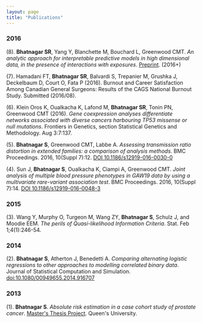 ```yaml
---
layout: page
title: "Publications"
---
```


### 2016

(8). **Bhatnagar SR**, Yang Y, Blanchette M, Bouchard L, Greenwood CMT. _An analytic approach for interpretable predictive models in high dimensional data, in the presence of interactions with exposures_. <a href="/slides/manuscript1_SB_v3.pdf">Preprint</a>. (2016+)


(7). Hamadani FT, **Bhatnagar SR**, Balvardi S, Trepanier M, Grushka J, Deckelbaum D, Court O, Fata P
(2016). Burnout and Career Satisfaction Among Canadian General Surgeons: Results of the CAGS
National Burnout Study. Submitted (2016/08).


(6). Klein Oros K, Oualkacha K, Lafond M, **Bhatnagar SR**, Tonin PN, Greenwood CMT (2016). _Gene coexpression analyses differentiate networks associated with diverse cancers harbouring TP53 missense or null mutations_. Frontiers in Genetics, section Statistical Genetics and Methodology. Aug 3:7:137.

(5). **Bhatnagar S**, Greenwood CMT, Labbe A. _Assessing transmission ratio distortion in extended families: a comparison of analysis methods_. BMC Proceedings. 2016, 10(Suppl 7):12. [DOI 10.1186/s12919-016-0030-0](http://rdcu.be/mHtM)

(4). Sun J, **Bhatnagar S**, Oualkacha K, Ciampi A, Greenwood CMT. _Joint analysis of multiple blood pressure phenotypes in GAW19 data by using a multivariate rare-variant association test_. BMC Proceedings. 2016, 10(Suppl 7):14. [DOI 10.1186/s12919-016-0048-3](http://rdcu.be/mHth)


### 2015

(3). Wang Y, Murphy O, Turgeon M, Wang ZY, **Bhatnagar S**, Schulz J, and Moodie EEM. _The perils of Quasi-likelihood Information Criteria_. Stat. Feb 1;4(1):246-54.


### 2014

(2). **Bhatnagar S**, Atherton J, Benedetti A. _Comparing alternating logistic regressions to other approaches to modelling correlated binary data_. Journal of Statistical Computation and Simulation. [doi:10.1080/00949655.2014.916707](http://www.tandfonline.com/doi/full/10.1080/00949655.2014.916707#.U7_isnWx22i)


### 2013

(1). **Bhatnagar S**. _Absolute risk estimation in a case cohort study of prostate cancer_. [Master's Thesis Project](http://qspace.library.queensu.ca/handle/1974/8279). Queen's University.
